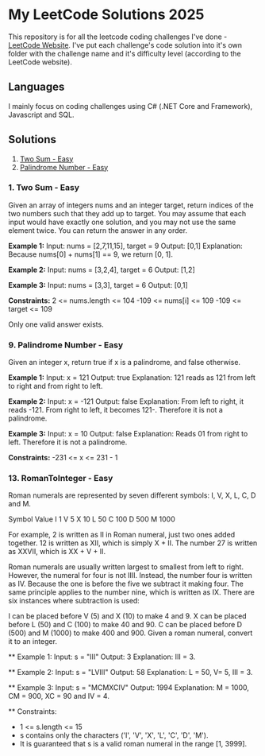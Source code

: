 # My LeetCode Solutions 2025
This repository is for all the leetcode coding challenges I've done - [LeetCode Website](https://leetcode.com/). I've put each challenge's code solution into it's own folder with the challenge name and it's difficulty level (according to the LeetCode website).

## Languages
I mainly focus on coding challenges using C# (.NET Core and Framework), Javascript and SQL.

## Solutions
1. [Two Sum - Easy](#two-sum-easy)
2. [Palindrome Number - Easy](#palindrome-number-easy)

### 1. Two Sum - Easy
Given an array of integers nums and an integer target, return indices of the two numbers such that they add up to target. You may assume that each input would have exactly one solution, and you may not use the same element twice. You can return the answer in any order.

**Example 1:**
Input: nums = [2,7,11,15], target = 9
Output: [0,1]
Explanation: Because nums[0] + nums[1] == 9, we return [0, 1].

**Example 2:**
Input: nums = [3,2,4], target = 6
Output: [1,2]

**Example 3:**
Input: nums = [3,3], target = 6
Output: [0,1]

**Constraints:**
2 <= nums.length <= 104
-109 <= nums[i] <= 109
-109 <= target <= 109

Only one valid answer exists.

### 9. Palindrome Number - Easy
Given an integer x, return true if x is a palindrome, and false otherwise.

**Example 1:**
Input: x = 121
Output: true
Explanation: 121 reads as 121 from left to right and from right to left.

**Example 2:**
Input: x = -121
Output: false
Explanation: From left to right, it reads -121. From right to left, it becomes 121-. Therefore it is not a palindrome.

**Example 3:**
Input: x = 10
Output: false
Explanation: Reads 01 from right to left. Therefore it is not a palindrome.

**Constraints:**
-231 <= x <= 231 - 1

### 13. RomanToInteger - Easy
Roman numerals are represented by seven different symbols: I, V, X, L, C, D and M.

Symbol       Value
I             1
V             5
X             10
L             50
C             100
D             500
M             1000

For example, 2 is written as II in Roman numeral, just two ones added together. 12 is written as XII, which is simply X + II. The number 27 is written as XXVII, which is XX + V + II.

Roman numerals are usually written largest to smallest from left to right. However, the numeral for four is not IIII. Instead, the number four is written as IV. Because the one is before the five we subtract it making four. The same principle applies to the number nine, which is written as IX. There are six instances where subtraction is used:

I can be placed before V (5) and X (10) to make 4 and 9. 
X can be placed before L (50) and C (100) to make 40 and 90. 
C can be placed before D (500) and M (1000) to make 400 and 900.
Given a roman numeral, convert it to an integer.

** Example 1:
Input: s = "III"
Output: 3
Explanation: III = 3.

** Example 2:
Input: s = "LVIII"
Output: 58
Explanation: L = 50, V= 5, III = 3.

** Example 3:
Input: s = "MCMXCIV"
Output: 1994
Explanation: M = 1000, CM = 900, XC = 90 and IV = 4.
 
** Constraints:
- 1 <= s.length <= 15
- s contains only the characters ('I', 'V', 'X', 'L', 'C', 'D', 'M').
- It is guaranteed that s is a valid roman numeral in the range [1, 3999].